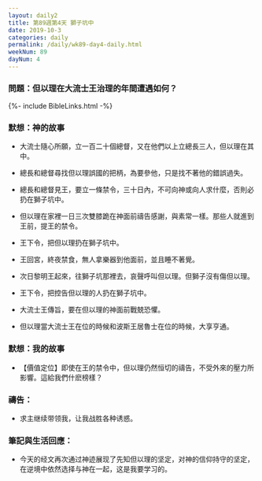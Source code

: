 ```yaml
---
layout: daily2
title: 第89週第4天 獅子坑中
date: 2019-10-3
categories: daily
permalink: /daily/wk89-day4-daily.html
weekNum: 89
dayNum: 4
---
```


### 問題：但以理在大流士王治理的年間遭遇如何？

{%- include BibleLinks.html -%}

### 默想：神的故事
+ 大流士隨心所願，立一百二十個總督，又在他們以上立總長三人，但以理在其中。

+ 總長和總督尋找但以理誤國的把柄，為要參他，只是找不著他的錯誤過失。

+ 總長和總督見王，要立一條禁令，三十日內，不可向神或向人求什麼，否則必扔在獅子坑中。

+ 但以理在家裡一日三次雙膝跪在神面前禱告感謝，與素常一樣。那些人就進到王前，提王的禁令。

+ 王下令，把但以理扔在獅子坑中。

+ 王回宮，終夜禁食，無人拿樂器到他面前，並且睡不著覺。

+ 次日黎明王起來，往獅子坑那裡去，哀聲呼叫但以理。但獅子沒有傷但以理。

+ 王下令，把控告但以理的人扔在獅子坑中。

+ 大流士王傳旨，要在但以理的神面前戰兢恐懼。

+ 但以理當大流士王在位的時候和波斯王居魯士在位的時候，大享亨通。


### 默想：我的故事
+ 【價值定位】即使在王的禁令中，但以理仍然恒切的禱告，不受外來的壓力所影響。這給我們什麽榜樣？


### 禱告：

+ 求主继续带领我，让我战胜各种诱惑。

### 筆記與生活回應：

+ 今天的经文再次通过神迹展现了先知但以理的坚定，对神的信仰持守的坚定，在逆境中依然选择与神在一起，这是我要学习的。

